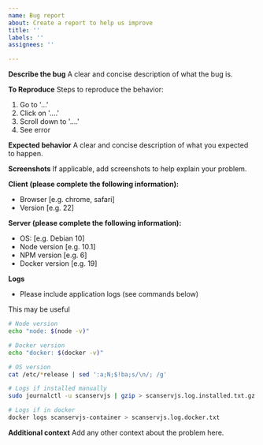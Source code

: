 ```yaml
---
name: Bug report
about: Create a report to help us improve
title: ''
labels: ''
assignees: ''

---
```


**Describe the bug**
A clear and concise description of what the bug is.

**To Reproduce**
Steps to reproduce the behavior:
1. Go to '...'
2. Click on '....'
3. Scroll down to '....'
4. See error

**Expected behavior**
A clear and concise description of what you expected to happen.

**Screenshots**
If applicable, add screenshots to help explain your problem.

**Client (please complete the following information):**
 - Browser [e.g. chrome, safari]
 - Version [e.g. 22]

**Server (please complete the following information):**
 - OS: [e.g. Debian 10]
 - Node version [e.g. 10.1]
 - NPM version [e.g. 6]
 - Docker version [e.g. 19]

**Logs**
 - Please include application logs (see commands below)
 
This may be useful
```sh
# Node version
echo "node: $(node -v)"

# Docker version
echo "docker: $(docker -v)"

# OS version
cat /etc/*release | sed ':a;N;$!ba;s/\n/; /g'

# Logs if installed manually
sudo journalctl -u scanservjs | gzip > scanservjs.log.installed.txt.gz

# Logs if in docker
docker logs scanservjs-container > scanservjs.log.docker.txt
```

**Additional context**
Add any other context about the problem here.
